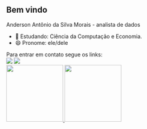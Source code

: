 <h2>Bem vindo</h2>
<p align="justify"> Anderson Antônio da Silva Morais - analista de dados </p>

- 🌱 Estudando: Ciência da Computação e Economia.
- 😄 Pronome: ele/dele

<div> 
  Para entrar em contato segue os links:<br>
  <a href = "anderson.mouraissx@gmail.com"><img src="https://img.shields.io/badge/-Gmail-%23333?style=for-the-badge&logo=gmail&logoColor=white" target="_blank"></a>
  <a href="https://www.linkedin.com/in/andersonmorais95/" target="_blank"><img src="https://img.shields.io/badge/-LinkedIn-%230077B5?style=for-the-badge&logo=linkedin&logoColor=white" target="_blank"></a>
</div>

<div>
  <a href="https://github.com/andersonmoraix">
  <img height="150em" src="https://github-readme-stats.vercel.app/api?username=andersonmoraix&show_icons=true&theme=merko&include_all_commits=true&count_private=true"/>
  <img height="150em" src="https://github-readme-stats.vercel.app/api/top-langs/?username=andersonmoraix&layout=compact&langs_count=7&theme=merko"/>
</div>


